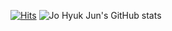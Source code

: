 [![Hits](https://hits.seeyoufarm.com/api/count/incr/badge.svg?url=https%3A%2F%2Fgithub.com%2FJoHyukJun%2Fhit-counter&count_bg=%2379C83D&title_bg=%23555555&icon=&icon_color=%23E7E7E7&title=hits&edge_flat=false)](https://unluckystrike.com)
![Jo Hyuk Jun's GitHub stats](https://github-readme-stats.vercel.app/api?username=JoHyukJun&show_icons=true&theme=shades-of-purple)
